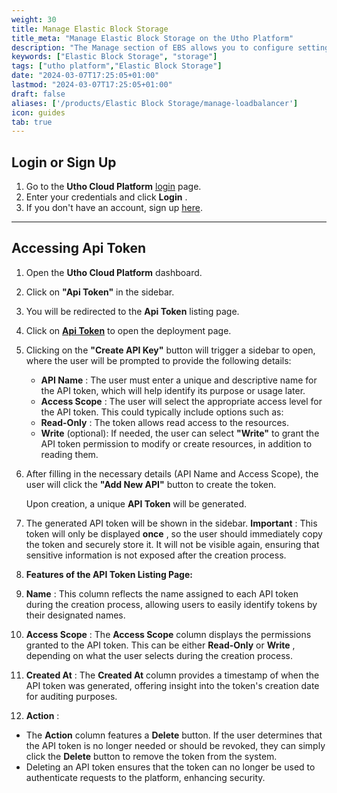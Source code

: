 ```yaml
---
weight: 30
title: Manage Elastic Block Storage
title_meta: "Manage Elastic Block Storage on the Utho Platform"
description: "The Manage section of EBS allows you to configure settings, resize volumes, attach or detach them from instances, and destroy volumes when no longer needed."
keywords: ["Elastic Block Storage", "storage"]
tags: ["utho platform","Elastic Block Storage"]
date: "2024-03-07T17:25:05+01:00"
lastmod: "2024-03-07T17:25:05+01:00"
draft: false 
aliases: ['/products/Elastic Block Storage/manage-loadbalancer']
icon: guides
tab: true
---
```

## **Login or Sign Up**

1. Go to the **Utho Cloud Platform** [login](https://console.utho.com/login) page.
2. Enter your credentials and click  **Login** .
3. If you don't have an account, sign up [here](https://console.utho.com/signup).

---

## **Accessing Api Token**

1. Open the **Utho Cloud Platform** dashboard.
2. Click on **"Api Token"** in the sidebar.
3. You will be redirected to the **Api Token** listing page.
4. Click on **[Api Token]()** to open the deployment page.
5. Clicking on the **"Create API Key"** button will trigger a sidebar to open, where the user will be prompted to provide the following details:

   * **API Name** : The user must enter a unique and descriptive name for the API token, which will help identify its purpose or usage later.
   * **Access Scope** : The user will select the appropriate access level for the API token. This could typically include options such as:
   * **Read-Only** : The token allows read access to the resources.
   * **Write** (optional): If needed, the user can select **"Write"** to grant the API token permission to modify or create resources, in addition to reading them.
6. After filling in the necessary details (API Name and Access Scope), the user will click the **"Add New API"** button to create the token.

   Upon creation, a unique **API Token** will be generated.
7. The generated API token will be shown in the sidebar.  **Important** : This token will only be displayed  **once** , so the user should immediately copy the token and securely store it. It will not be visible again, ensuring that sensitive information is not exposed after the creation process.
8. **Features of the API Token Listing Page:**
9. **Name** : This column reflects the name assigned to each API token during the creation process, allowing users to easily identify tokens by their designated names.
10. **Access Scope** : The **Access Scope** column displays the permissions granted to the API token. This can be either **Read-Only** or  **Write** , depending on what the user selects during the creation process.
11. **Created At** : The **Created At** column provides a timestamp of when the API token was generated, offering insight into the token's creation date for auditing purposes.
12. **Action** :

* The **Action** column features a **Delete** button. If the user determines that the API token is no longer needed or should be revoked, they can simply click the **Delete** button to remove the token from the system.
* Deleting an API token ensures that the token can no longer be used to authenticate requests to the platform, enhancing security.
